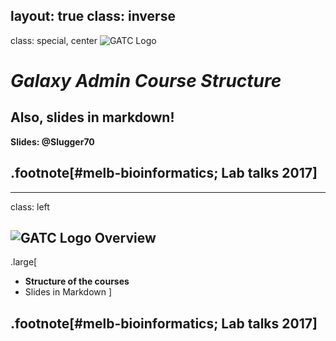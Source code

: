 layout: true
class: inverse
---
class: special, center
![GATC Logo](../shared-images/AdminTraining2016-250.png)

# *Galaxy Admin Course Structure*
## Also, slides in markdown!


**Slides: @Slugger70**


.footnote[\#melb-bioinformatics; Lab talks 2017]
---

---
class: left
## ![GATC Logo](../shared-images/AdminTraining2016-100.png)  Overview
.large[
* **Structure of the courses**
* Slides in Markdown
]

.footnote[\#melb-bioinformatics; Lab talks 2017]
---